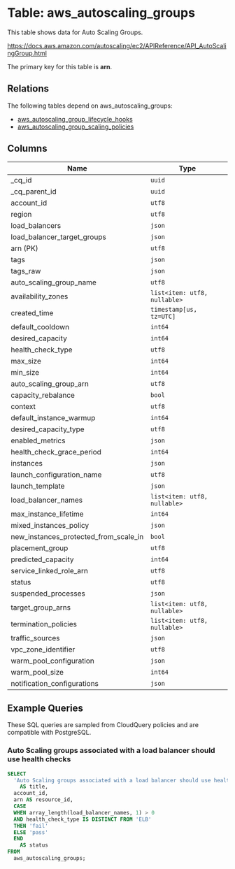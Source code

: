 # Table: aws_autoscaling_groups

This table shows data for Auto Scaling Groups.

https://docs.aws.amazon.com/autoscaling/ec2/APIReference/API_AutoScalingGroup.html

The primary key for this table is **arn**.

## Relations

The following tables depend on aws_autoscaling_groups:
  - [aws_autoscaling_group_lifecycle_hooks](aws_autoscaling_group_lifecycle_hooks)
  - [aws_autoscaling_group_scaling_policies](aws_autoscaling_group_scaling_policies)

## Columns

| Name          | Type          |
| ------------- | ------------- |
|_cq_id|`uuid`|
|_cq_parent_id|`uuid`|
|account_id|`utf8`|
|region|`utf8`|
|load_balancers|`json`|
|load_balancer_target_groups|`json`|
|arn (PK)|`utf8`|
|tags|`json`|
|tags_raw|`json`|
|auto_scaling_group_name|`utf8`|
|availability_zones|`list<item: utf8, nullable>`|
|created_time|`timestamp[us, tz=UTC]`|
|default_cooldown|`int64`|
|desired_capacity|`int64`|
|health_check_type|`utf8`|
|max_size|`int64`|
|min_size|`int64`|
|auto_scaling_group_arn|`utf8`|
|capacity_rebalance|`bool`|
|context|`utf8`|
|default_instance_warmup|`int64`|
|desired_capacity_type|`utf8`|
|enabled_metrics|`json`|
|health_check_grace_period|`int64`|
|instances|`json`|
|launch_configuration_name|`utf8`|
|launch_template|`json`|
|load_balancer_names|`list<item: utf8, nullable>`|
|max_instance_lifetime|`int64`|
|mixed_instances_policy|`json`|
|new_instances_protected_from_scale_in|`bool`|
|placement_group|`utf8`|
|predicted_capacity|`int64`|
|service_linked_role_arn|`utf8`|
|status|`utf8`|
|suspended_processes|`json`|
|target_group_arns|`list<item: utf8, nullable>`|
|termination_policies|`list<item: utf8, nullable>`|
|traffic_sources|`json`|
|vpc_zone_identifier|`utf8`|
|warm_pool_configuration|`json`|
|warm_pool_size|`int64`|
|notification_configurations|`json`|

## Example Queries

These SQL queries are sampled from CloudQuery policies and are compatible with PostgreSQL.

### Auto Scaling groups associated with a load balancer should use health checks

```sql
SELECT
  'Auto Scaling groups associated with a load balancer should use health checks'
    AS title,
  account_id,
  arn AS resource_id,
  CASE
  WHEN array_length(load_balancer_names, 1) > 0
  AND health_check_type IS DISTINCT FROM 'ELB'
  THEN 'fail'
  ELSE 'pass'
  END
    AS status
FROM
  aws_autoscaling_groups;
```


